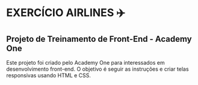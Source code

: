 # EXERCÍCIO AIRLINES ✈️
## Projeto de Treinamento de Front-End - Academy One
Este projeto foi criado pelo Academy One para interessados em desenvolvimento front-end. O objetivo é seguir as instruções e criar telas responsivas usando HTML e CSS. 

